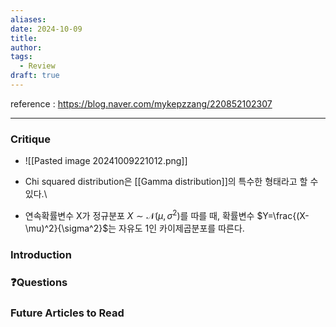 ```yaml
---
aliases: 
date: 2024-10-09
title: 
author: 
tags:
  - Review
draft: true
---
```

reference :  https://blog.naver.com/mykepzzang/220852102307

---
### Critique
- ![[Pasted image 20241009221012.png]]

- Chi squared distribution은  [[Gamma distribution]]의 특수한 형태라고 할 수 있다.\
- 연속확률변수 X가 정규분포 $X \sim \mathcal{N}(\mu, \sigma^2)$를 따를 때, 확률변수 $Y=\frac{(X-\mu)^2}{\sigma^2}$는 자유도 1인 카이제곱분포를 따른다.
### Introduction



### ❓️Questions

### Future Articles to Read

